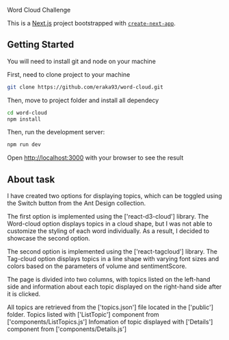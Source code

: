 Word Cloud Challenge 

This is a [Next.js](https://nextjs.org/) project bootstrapped with [`create-next-app`](https://github.com/vercel/next.js/tree/canary/packages/create-next-app).

## Getting Started

You will need to install git and node on your machine

First, need to clone project to your machine

```bash
git clone https://github.com/eraka93/word-cloud.git
```

Then, move to project folder and install all dependecy

```bash
cd word-cloud
npm install
```

Then, run the development server:

```bash
npm run dev
```

Open [http://localhost:3000](http://localhost:3000) with your browser to see the result

## About task

I have created two options for displaying topics, which can be toggled using the Switch button from the Ant Design collection.

The first option is implemented using the ['react-d3-cloud'] library. The Word-cloud option displays topics in a cloud shape, but I was not able to customize the styling of each word individually. As a result, I decided to showcase the second option.

The second option is implemented using the ['react-tagcloud'] library. The Tag-cloud option displays topics in a line shape with varying font sizes and colors based on the parameters of volume and sentimentScore.

The page is divided into two columns, with topics listed on the left-hand side and information about each topic displayed on the right-hand side after it is clicked.

All topics are retrieved from the ['topics.json'] file located in the ['public'] folder.
Topics listed with ['ListTopic'] component from ['components/ListTopics.js']
Infomation of topic displayed with ['Details'] component from ['components/Details.js']
